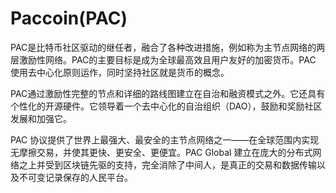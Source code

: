 # 

# Paccoin(PAC)

PAC是比特币社区驱动的继任者，融合了各种改进措施，例如称为主节点网络的两层激励性网络。PAC的主要目标是成为全球最高效且用户友好的加密货币。PAC 使用去中心化原则运作，同时坚持社区就是货币的概念。

PAC通过激励性完整的节点和详细的路线图建立在自治和融资模式之外。它还具有个性化的开源硬件。它领导着一个去中心化的自治组织（DAO），鼓励和奖励社区发展和加强它。

PAC 协议提供了世界上最强大、最安全的主节点网络之一——在全球范围内实现无摩擦交易，并使其更快、更安全、更便宜。PAC Global 建立在庞大的分布式网络之上并受到区块链先驱的支持，完全消除了中间人，是真正的交易和数据传输以及不可变记录保存的人民平台。

